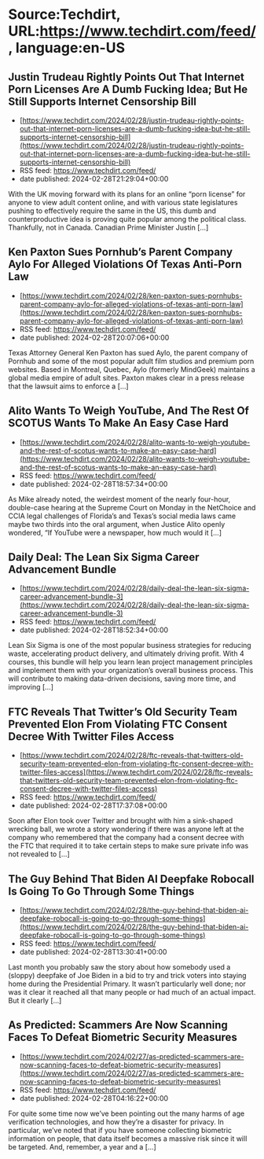 # Source:Techdirt, URL:https://www.techdirt.com/feed/, language:en-US

## Justin Trudeau Rightly Points Out That Internet Porn Licenses Are A Dumb Fucking Idea; But He Still Supports Internet Censorship Bill
 - [https://www.techdirt.com/2024/02/28/justin-trudeau-rightly-points-out-that-internet-porn-licenses-are-a-dumb-fucking-idea-but-he-still-supports-internet-censorship-bill](https://www.techdirt.com/2024/02/28/justin-trudeau-rightly-points-out-that-internet-porn-licenses-are-a-dumb-fucking-idea-but-he-still-supports-internet-censorship-bill)
 - RSS feed: https://www.techdirt.com/feed/
 - date published: 2024-02-28T21:29:04+00:00

With the UK moving forward with its plans for an online “porn license” for anyone to view adult content online, and with various state legislatures pushing to effectively require the same in the US, this dumb and counterproductive idea is proving quite popular among the political class. Thankfully, not in Canada. Canadian Prime Minister Justin [&#8230;]

## Ken Paxton Sues Pornhub’s Parent Company Aylo For Alleged Violations Of Texas Anti-Porn Law
 - [https://www.techdirt.com/2024/02/28/ken-paxton-sues-pornhubs-parent-company-aylo-for-alleged-violations-of-texas-anti-porn-law](https://www.techdirt.com/2024/02/28/ken-paxton-sues-pornhubs-parent-company-aylo-for-alleged-violations-of-texas-anti-porn-law)
 - RSS feed: https://www.techdirt.com/feed/
 - date published: 2024-02-28T20:07:06+00:00

Texas Attorney General Ken Paxton has sued Aylo, the parent company of Pornhub and some of the most popular adult film studios and premium porn websites. Based in Montreal, Quebec, Aylo (formerly MindGeek) maintains a global media empire of adult sites. Paxton makes clear in a press release that the lawsuit aims to enforce a [&#8230;]

## Alito Wants To Weigh YouTube, And The Rest Of SCOTUS Wants To Make An Easy Case Hard
 - [https://www.techdirt.com/2024/02/28/alito-wants-to-weigh-youtube-and-the-rest-of-scotus-wants-to-make-an-easy-case-hard](https://www.techdirt.com/2024/02/28/alito-wants-to-weigh-youtube-and-the-rest-of-scotus-wants-to-make-an-easy-case-hard)
 - RSS feed: https://www.techdirt.com/feed/
 - date published: 2024-02-28T18:57:34+00:00

As Mike already noted, the weirdest moment of the nearly four-hour, double-case hearing at the Supreme Court on Monday in the NetChoice and CCIA legal challenges of Florida&#8217;s and Texas’s social media laws came maybe two thirds into the oral argument, when Justice Alito openly wondered, “If YouTube were a newspaper, how much would it [&#8230;]

## Daily Deal: The Lean Six Sigma Career Advancement Bundle
 - [https://www.techdirt.com/2024/02/28/daily-deal-the-lean-six-sigma-career-advancement-bundle-3](https://www.techdirt.com/2024/02/28/daily-deal-the-lean-six-sigma-career-advancement-bundle-3)
 - RSS feed: https://www.techdirt.com/feed/
 - date published: 2024-02-28T18:52:34+00:00

Lean Six Sigma is one of the most popular business strategies for reducing waste, accelerating product delivery, and ultimately driving profit. With 4 courses, this bundle will help you learn lean project management principles and implement them with your organization&#8217;s overall business process. This will contribute to making data-driven decisions, saving more time, and improving [&#8230;]

## FTC Reveals That Twitter’s Old Security Team Prevented Elon From Violating FTC Consent Decree With Twitter Files Access
 - [https://www.techdirt.com/2024/02/28/ftc-reveals-that-twitters-old-security-team-prevented-elon-from-violating-ftc-consent-decree-with-twitter-files-access](https://www.techdirt.com/2024/02/28/ftc-reveals-that-twitters-old-security-team-prevented-elon-from-violating-ftc-consent-decree-with-twitter-files-access)
 - RSS feed: https://www.techdirt.com/feed/
 - date published: 2024-02-28T17:37:08+00:00

Soon after Elon took over Twitter and brought with him a sink-shaped wrecking ball, we wrote a story wondering if there was anyone left at the company who remembered that the company had a consent decree with the FTC that required it to take certain steps to make sure private info was not revealed to [&#8230;]

## The Guy Behind That Biden AI Deepfake Robocall Is Going To Go Through Some Things
 - [https://www.techdirt.com/2024/02/28/the-guy-behind-that-biden-ai-deepfake-robocall-is-going-to-go-through-some-things](https://www.techdirt.com/2024/02/28/the-guy-behind-that-biden-ai-deepfake-robocall-is-going-to-go-through-some-things)
 - RSS feed: https://www.techdirt.com/feed/
 - date published: 2024-02-28T13:30:41+00:00

Last month you probably saw the story about how somebody used a (sloppy) deepfake of Joe Biden in a bid to try and trick voters into staying home during the Presidential Primary. It wasn’t particularly well done; nor was it clear it reached all that many people or had much of an actual impact. But it clearly [&#8230;]

## As Predicted: Scammers Are Now Scanning Faces To Defeat Biometric Security Measures
 - [https://www.techdirt.com/2024/02/27/as-predicted-scammers-are-now-scanning-faces-to-defeat-biometric-security-measures](https://www.techdirt.com/2024/02/27/as-predicted-scammers-are-now-scanning-faces-to-defeat-biometric-security-measures)
 - RSS feed: https://www.techdirt.com/feed/
 - date published: 2024-02-28T04:16:22+00:00

For quite some time now we’ve been pointing out the many harms of age verification technologies, and how they’re a disaster for privacy. In particular, we’ve noted that if you have someone collecting biometric information on people, that data itself becomes a massive risk since it will be targeted. And, remember, a year and a [&#8230;]

